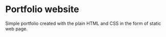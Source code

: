 # Portfolio website
Simple portfolio created with the plain HTML and CSS in the form of static web page.
